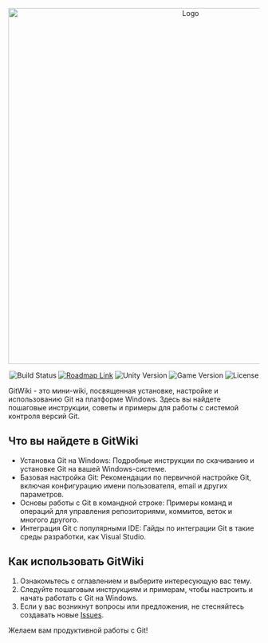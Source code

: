 <p align="center">
      <img src="https://i.ibb.co/VqywLfG/Photo.png" alt="Logo" width="715">
</p>

<p align="center">
    <img src="https://build.burning-lab.com/app/rest/builds/buildType:id:UnityAssets_ComBurningLabSwipedetector_DevelopmentBuild/statusIcon.svg" alt="Build Status">
    <a href="https://burning-lab.youtrack.cloud/agiles/131-11/current"><img src="https://img.shields.io/badge/Roadmap-YouTrack-orange" alt="Roadmap Link"></a>
    <img src="https://img.shields.io/badge/Engine-2021.3-blueviolet" alt="Unity Version">
    <img src="https://img.shields.io/badge/Version-1.2.1-blue" alt="Game Version">
    <img src="https://img.shields.io/badge/License-MIT-success" alt="License">
</p>

GitWiki - это мини-wiki, посвященная установке, настройке и использованию Git на платформе Windows. Здесь вы найдете пошаговые инструкции, советы и примеры для работы с системой контроля версий Git.

## Что вы найдете в GitWiki

- Установка Git на Windows: Подробные инструкции по скачиванию и установке Git на вашей Windows-системе.
- Базовая настройка Git: Рекомендации по первичной настройке Git, включая конфигурацию имени пользователя, email и других параметров.
- Основы работы с Git в командной строке: Примеры команд и операций для управления репозиториями, коммитов, веток и многого другого.
- Интеграция Git с популярными IDE: Гайды по интеграции Git в такие среды разработки, как Visual Studio.

## Как использовать GitWiki

1. Ознакомьтесь с оглавлением и выберите интересующую вас тему.
2. Следуйте пошаговым инструкциям и примерам, чтобы настроить и начать работать с Git на Windows.
3. Если у вас возникнут вопросы или предложения, не стесняйтесь создавать новые [Issues](https://github.com/PWFoox/GitWiki/issues/new).

Желаем вам продуктивной работы с Git!
